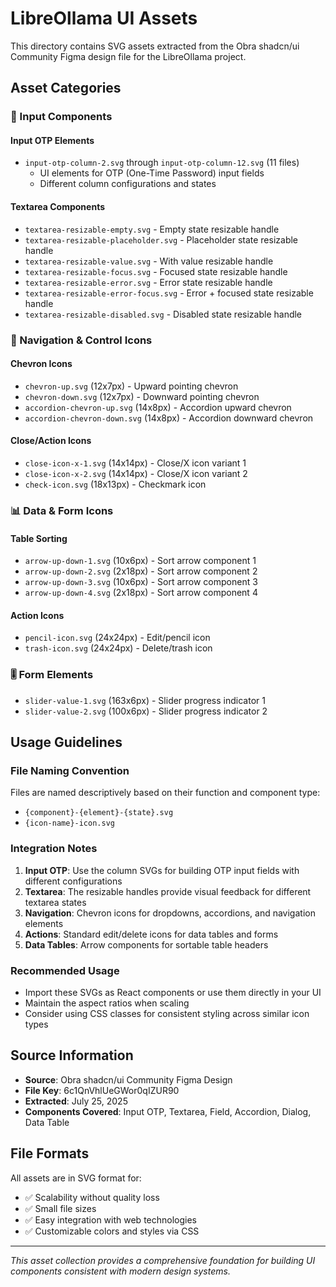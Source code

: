 # LibreOllama UI Assets

This directory contains SVG assets extracted from the Obra shadcn/ui Community Figma design file for the LibreOllama project.

## Asset Categories

### 🔧 Input Components

#### Input OTP Elements
- `input-otp-column-2.svg` through `input-otp-column-12.svg` (11 files)
  - UI elements for OTP (One-Time Password) input fields
  - Different column configurations and states

#### Textarea Components
- `textarea-resizable-empty.svg` - Empty state resizable handle
- `textarea-resizable-placeholder.svg` - Placeholder state resizable handle
- `textarea-resizable-value.svg` - With value resizable handle
- `textarea-resizable-focus.svg` - Focused state resizable handle
- `textarea-resizable-error.svg` - Error state resizable handle
- `textarea-resizable-error-focus.svg` - Error + focused state resizable handle
- `textarea-resizable-disabled.svg` - Disabled state resizable handle

### 🎯 Navigation & Control Icons

#### Chevron Icons
- `chevron-up.svg` (12x7px) - Upward pointing chevron
- `chevron-down.svg` (12x7px) - Downward pointing chevron
- `accordion-chevron-up.svg` (14x8px) - Accordion upward chevron
- `accordion-chevron-down.svg` (14x8px) - Accordion downward chevron

#### Close/Action Icons
- `close-icon-x-1.svg` (14x14px) - Close/X icon variant 1
- `close-icon-x-2.svg` (14x14px) - Close/X icon variant 2
- `check-icon.svg` (18x13px) - Checkmark icon

### 📊 Data & Form Icons

#### Table Sorting
- `arrow-up-down-1.svg` (10x6px) - Sort arrow component 1
- `arrow-up-down-2.svg` (2x18px) - Sort arrow component 2
- `arrow-up-down-3.svg` (10x6px) - Sort arrow component 3
- `arrow-up-down-4.svg` (2x18px) - Sort arrow component 4

#### Action Icons
- `pencil-icon.svg` (24x24px) - Edit/pencil icon
- `trash-icon.svg` (24x24px) - Delete/trash icon

### 🎚️ Form Elements
- `slider-value-1.svg` (163x6px) - Slider progress indicator 1
- `slider-value-2.svg` (100x6px) - Slider progress indicator 2

## Usage Guidelines

### File Naming Convention
Files are named descriptively based on their function and component type:
- `{component}-{element}-{state}.svg`
- `{icon-name}-icon.svg`

### Integration Notes
1. **Input OTP**: Use the column SVGs for building OTP input fields with different configurations
2. **Textarea**: The resizable handles provide visual feedback for different textarea states
3. **Navigation**: Chevron icons for dropdowns, accordions, and navigation elements
4. **Actions**: Standard edit/delete icons for data tables and forms
5. **Data Tables**: Arrow components for sortable table headers

### Recommended Usage
- Import these SVGs as React components or use them directly in your UI
- Maintain the aspect ratios when scaling
- Consider using CSS classes for consistent styling across similar icon types

## Source Information
- **Source**: Obra shadcn/ui Community Figma Design
- **File Key**: 6c1QnVhlUeGWor0qIZUR90
- **Extracted**: July 25, 2025
- **Components Covered**: Input OTP, Textarea, Field, Accordion, Dialog, Data Table

## File Formats
All assets are in SVG format for:
- ✅ Scalability without quality loss
- ✅ Small file sizes
- ✅ Easy integration with web technologies
- ✅ Customizable colors and styles via CSS

---

*This asset collection provides a comprehensive foundation for building UI components consistent with modern design systems.*
